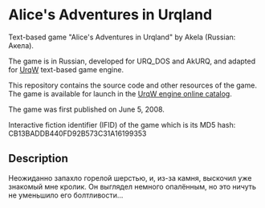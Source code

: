 # Alice's Adventures in Urqland

Text-based game "Alice's Adventures in Urqland" by Akela (Russian: Акела).

The game is in Russian, developed for URQ_DOS and AkURQ, and adapted for [UrqW](https://github.com/urqw/UrqW) text-based game engine.

This repository contains the source code and other resources of the game. The game is available for launch in the [UrqW engine online catalog](https://urqw.github.io/UrqW/#alice_urqland).

The game was first published on June 5, 2008.

Interactive fiction identifier (IFID) of the game which is its MD5 hash: CB13BADDB440FD92B573C31A16199353

## Description

Неожиданно запахло горелой шерстью, и, из-за камня, выскочил уже знакомый мне кролик. Он выглядел немного опалённым, но это ничуть не уменьшило его болтливости...
